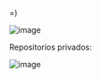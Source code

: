 =)

![image](https://github.com/patodoldan/patodoldan/assets/22521975/90fe2322-1c54-4624-bbdb-421647fae26a)


Repositorios privados:

![image](https://github.com/patodoldan/patodoldan/assets/22521975/2772312f-de1c-429f-a2cd-87b1d7481eed)
